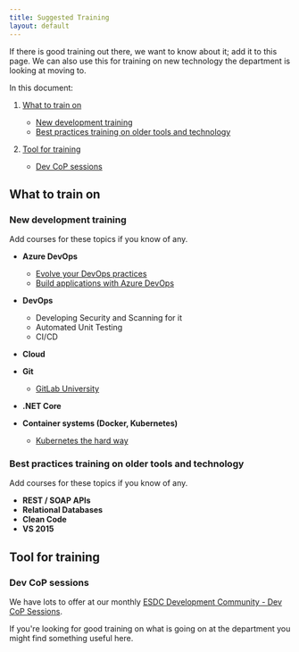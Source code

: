 ```yaml
---
title: Suggested Training
layout: default
---
```


If there is good training out there, we want to know about it; add it to this page. We can also use this for training on new technology the department is looking at moving to.

In this document:

1. [What to train on](#what-to-train-on)
   * [New development training](#new-development-training)
   * [Best practices training on older tools and technology](#best-practices-training-on-older-tools-and-technology)

1. [Tool for training](#tool-for-training)
   * [Dev CoP sessions](#dev-cop-sessions)

## What to train on

### New development training

Add courses for these topics if you know of any.

* **Azure DevOps**
  * [Evolve your DevOps practices](https://docs.microsoft.com/en-us/learn/paths/evolve-your-devops-practices)
  * [Build applications with Azure DevOps](https://docs.microsoft.com/en-us/learn/paths/build-applications-with-azure-devops/)

* **DevOps**
  * Developing Security and Scanning for it
  * Automated Unit Testing
  * CI/CD

* **Cloud**

* **Git**
  * [GitLab University](https://docs.gitlab.com/ee/university/)

* **.NET Core**

* **Container systems (Docker, Kubernetes)**
  * [Kubernetes the hard way](https://github.com/kelseyhightower/kubernetes-the-hard-way)

### Best practices training on older tools and technology

Add courses for these topics if you know of any.

* **REST / SOAP APIs**
* **Relational Databases**
* **Clean Code**
* **VS 2015**

## Tool for training

### Dev CoP sessions

We have lots to offer at our monthly [ESDC Development Community - Dev CoP Sessions](/strategy/dates.md).

If you're looking for good training on what is going on at the department you might find something useful here.
